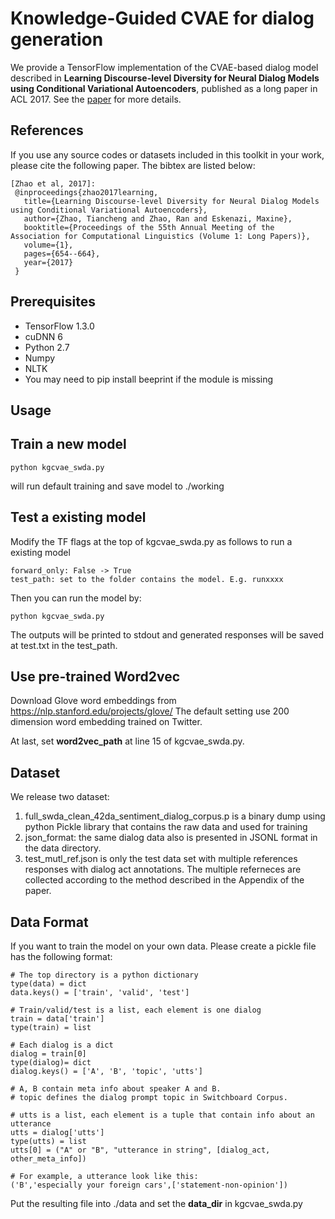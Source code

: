 # Knowledge-Guided CVAE for dialog generation

We provide a TensorFlow implementation of the CVAE-based dialog model described in
**Learning Discourse-level Diversity for Neural Dialog Models using Conditional Variational Autoencoders**, published as a long paper in ACL 2017.
See the [paper](https://arxiv.org/abs/1703.10960) for more details.

## References 
If you use any source codes or datasets included in this toolkit in your
work, please cite the following paper. The bibtex are listed below:
 
    [Zhao et al, 2017]:
     @inproceedings{zhao2017learning,
       title={Learning Discourse-level Diversity for Neural Dialog Models using Conditional Variational Autoencoders},
       author={Zhao, Tiancheng and Zhao, Ran and Eskenazi, Maxine},
       booktitle={Proceedings of the 55th Annual Meeting of the Association for Computational Linguistics (Volume 1: Long Papers)},
       volume={1},
       pages={654--664},
       year={2017}
     }

## Prerequisites
 - TensorFlow 1.3.0
 - cuDNN 6
 - Python 2.7
 - Numpy
 - NLTK
 - You may need to pip install beeprint if the module is missing

## Usage
## Train a new model
    python kgcvae_swda.py
will run default training and save model to ./working

## Test a existing model
Modify the TF flags at the top of kgcvae_swda.py as follows to run a existing model

    forward_only: False -> True
    test_path: set to the folder contains the model. E.g. runxxxx
Then you can run the model by:

    python kgcvae_swda.py
The outputs will be printed to stdout and generated responses will be saved at test.txt in the test_path.

## Use pre-trained Word2vec
Download Glove word embeddings from https://nlp.stanford.edu/projects/glove/
The default setting use 200 dimension word embedding trained on Twitter.

At last, set **word2vec_path** at line 15 of kgcvae_swda.py.

## Dataset
We release two dataset:

1. full_swda_clean_42da_sentiment_dialog_corpus.p is a binary dump using python Pickle library that contains the raw data and used for training
2. json_format: the same dialog data also is presented in JSONL format in the data directory.
3. test_mutl_ref.json is only the test data set with multiple references responses with dialog act annotations. The multiple referneces are collected
according to the method described in the Appendix of the paper.

## Data Format
If you want to train the model on your own data. Please create a pickle file has the following format:

    # The top directory is a python dictionary
    type(data) = dict
    data.keys() = ['train', 'valid', 'test']

    # Train/valid/test is a list, each element is one dialog
    train = data['train']
    type(train) = list

    # Each dialog is a dict
    dialog = train[0]
    type(dialog)= dict
    dialog.keys() = ['A', 'B', 'topic', 'utts']

    # A, B contain meta info about speaker A and B.
    # topic defines the dialog prompt topic in Switchboard Corpus.

    # utts is a list, each element is a tuple that contain info about an utterance
    utts = dialog['utts']
    type(utts) = list
    utts[0] = ("A" or "B", "utterance in string", [dialog_act, other_meta_info])

    # For example, a utterance look like this:
    ('B','especially your foreign cars',['statement-non-opinion'])

Put the resulting file into ./data and set the **data_dir** in kgcvae_swda.py
